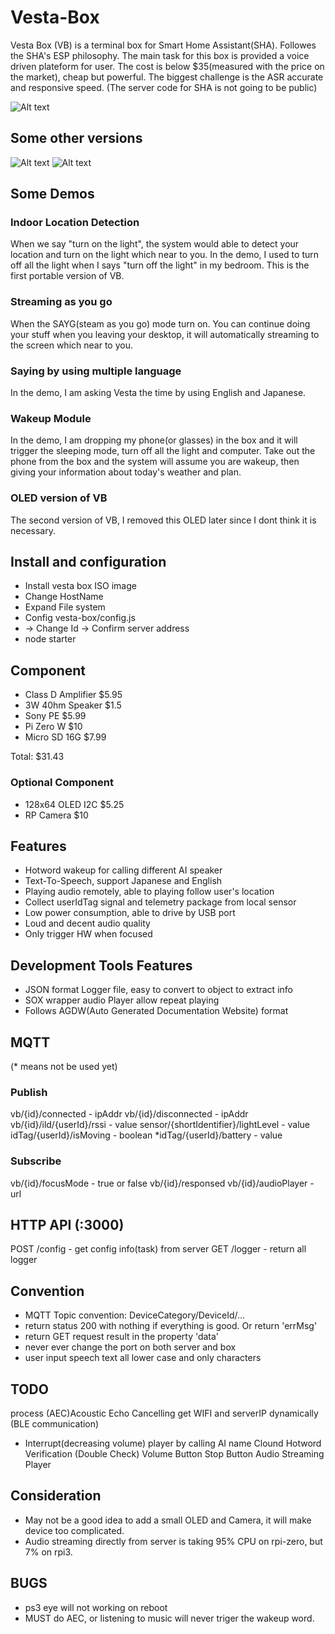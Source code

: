 # Vesta-Box
Vesta Box (VB) is a terminal box for Smart Home Assistant(SHA). Followes the SHA's ESP philosophy.
The main task for this box is provided a voice driven plateform for user.
The cost is below $35(measured with the price on the market), cheap but powerful.
The biggest challenge is the ASR accurate and responsive speed.
(The server code for SHA is not going to be public)

![Alt text](http://resource.imlewis.com/img/sha/3.jpg?raw=true "Title")

## Some other versions
![Alt text](http://resource.imlewis.com/img/sha/1.jpg?raw=true "Title")
![Alt text](http://resource.imlewis.com/img/sha/2.jpg?raw=true "Title")

## Some Demos
### Indoor Location Detection
When we say "turn on the light", the system would able to detect your location and turn on the light which near to you. In the demo, I used to turn off all the light when I says "turn off the light" in my bedroom.
This is the first portable version of VB.
### Streaming as you go
When the SAYG(steam as you go) mode turn on. You can continue doing your stuff when you leaving your desktop, it will automatically streaming to the screen which near to you.
### Saying by using multiple language
In the demo, I am asking Vesta the time by using English and Japanese.
### Wakeup Module
In the demo, I am dropping my phone(or glasses) in the box and it will trigger the sleeping mode, turn off all the light and computer. Take out the phone from the box and the system will assume you are wakeup, then giving your information about today's weather and plan.
### OLED version of VB
The second version of VB, I removed this OLED later since I dont think it is necessary.

## Install and configuration
* Install vesta box ISO image
* Change HostName
* Expand File system
* Config vesta-box/config.js
*   -> Change Id
    -> Confirm server address
* node starter

## Component
* Class D Amplifier $5.95
* 3W 40hm Speaker   $1.5
* Sony PE           $5.99
* Pi Zero W         $10
* Micro SD 16G      $7.99

Total:              $31.43
### Optional Component
* 128x64 OLED I2C   $5.25
* RP Camera         $10

## Features
* Hotword wakeup for calling different AI speaker
* Text-To-Speech, support Japanese and English
* Playing audio remotely, able to playing follow user's location
* Collect userIdTag signal and telemetry package from local sensor
* Low power consumption, able to drive by USB port
* Loud and decent audio quality
* Only trigger HW when focused

## Development Tools Features
* JSON format Logger file, easy to convert to object to extract info
* SOX wrapper audio Player allow repeat playing
* Follows AGDW(Auto Generated Documentation Website) format

## MQTT
(* means not be used yet)
### Publish
vb/{id}/connected  - ipAddr
vb/{id}/disconnected   - ipAddr
vb/{id}/ild/{userId}/rssi  - value
sensor/{shortIdentifier}/lightLevel  - value
idTag/{userId}/isMoving - boolean
*idTag/{userId}/battery - value

### Subscribe
vb/{id}/focusMode - true or false
vb/{id}/responsed
vb/{id}/audioPlayer - url

## HTTP API (:3000)
POST /config     - get config info(task) from server
GET  /logger   - return all logger

## Convention
* MQTT Topic convention: DeviceCategory/DeviceId/...
* return status 200 with nothing if everything is good. Or return 'errMsg'
* return GET request result in the property 'data'
* never ever change the port on both server and box
* user input speech text all lower case and only characters

## TODO
process (AEC)Acoustic Echo Cancelling
get WIFI and serverIP dynamically (BLE communication)
* Interrupt(decreasing volume) player by calling AI name
Clound Hotword Verification (Double Check)
Volume Button
Stop Button
Audio Streaming Player

## Consideration
* May not be a good idea to add a small OLED and Camera, it will make device too complicated.
* Audio streaming directly from server is taking 95% CPU on rpi-zero, but 7% on rpi3.

## BUGS
* ps3 eye will not working on reboot
* MUST do AEC, or listening to music will never triger the wakeup word.
